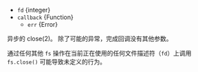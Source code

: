 <!-- YAML
added: v0.0.2
changes:
  - version: v10.0.0
    pr-url: https://github.com/nodejs/node/pull/12562
    description: The `callback` parameter is no longer optional. Not passing
                 it will throw a `TypeError` at runtime.
  - version: v7.0.0
    pr-url: https://github.com/nodejs/node/pull/7897
    description: The `callback` parameter is no longer optional. Not passing
                 it will emit a deprecation warning with id DEP0013.
-->

* `fd` {integer}
* `callback` {Function}
  * `err` {Error}

异步的 close(2)。
除了可能的异常，完成回调没有其他参数。

通过任何其他 `fs` 操作在当前正在使用的任何文件描述符（`fd`）上调用 `fs.close()` 可能导致未定义的行为。


